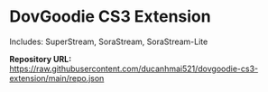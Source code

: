 # DovGoodie CS3 Extension
Includes: SuperStream, SoraStream, SoraStream-Lite

**Repository URL:** https://raw.githubusercontent.com/ducanhmai521/dovgoodie-cs3-extension/main/repo.json
